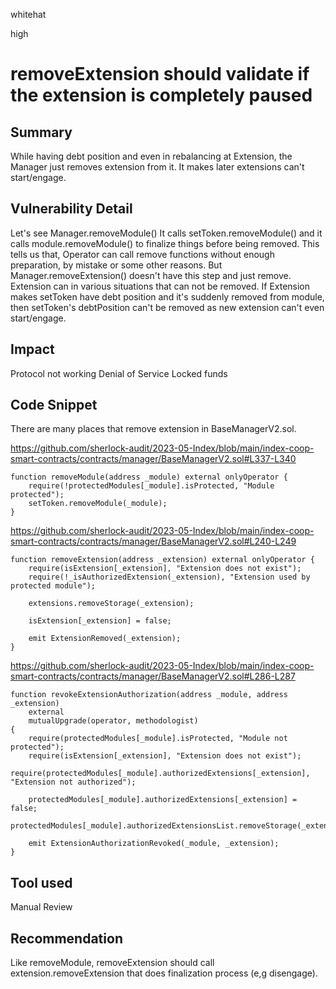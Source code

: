whitehat

high

# removeExtension should validate if the extension is completely paused

## Summary
While having debt position and even in rebalancing at Extension, the Manager just removes extension from it. It makes later extensions can't start/engage.


## Vulnerability Detail
Let's see Manager.removeModule()
It calls setToken.removeModule() and it calls module.removeModule() to finalize things before being removed.
This tells us that, Operator can call remove functions without enough preparation, by mistake or some other reasons.
But Manager.removeExtension() doesn't have this step and just remove.
Extension can in various situations that can not be removed.
If Extension makes setToken have debt position and it's suddenly removed from module,
then setToken's debtPosition can't be removed as new extension can't even start/engage.


## Impact
Protocol not working
Denial of Service
Locked funds


## Code Snippet
There are many places that remove extension in BaseManagerV2.sol.

https://github.com/sherlock-audit/2023-05-Index/blob/main/index-coop-smart-contracts/contracts/manager/BaseManagerV2.sol#L337-L340
```solidity
function removeModule(address _module) external onlyOperator {
    require(!protectedModules[_module].isProtected, "Module protected");
    setToken.removeModule(_module);
}
```
https://github.com/sherlock-audit/2023-05-Index/blob/main/index-coop-smart-contracts/contracts/manager/BaseManagerV2.sol#L240-L249
```solidity
function removeExtension(address _extension) external onlyOperator {
    require(isExtension[_extension], "Extension does not exist");
    require(!_isAuthorizedExtension(_extension), "Extension used by protected module");

    extensions.removeStorage(_extension);

    isExtension[_extension] = false;

    emit ExtensionRemoved(_extension);
}
```
https://github.com/sherlock-audit/2023-05-Index/blob/main/index-coop-smart-contracts/contracts/manager/BaseManagerV2.sol#L286-L287
```solidity
function revokeExtensionAuthorization(address _module, address _extension)
    external
    mutualUpgrade(operator, methodologist)
{
    require(protectedModules[_module].isProtected, "Module not protected");
    require(isExtension[_extension], "Extension does not exist");
    require(protectedModules[_module].authorizedExtensions[_extension], "Extension not authorized");

    protectedModules[_module].authorizedExtensions[_extension] = false;
    protectedModules[_module].authorizedExtensionsList.removeStorage(_extension);

    emit ExtensionAuthorizationRevoked(_module, _extension);
}
```

## Tool used

Manual Review


## Recommendation

Like removeModule, removeExtension should call extension.removeExtension that does finalization process (e,g disengage).
